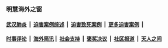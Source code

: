 
### 明慧海外之窗

####  [武汉肺炎](indexes/365.md?t=03010300) &nbsp;|&nbsp;  [迫害案例综述](indexes/328.md?t=03010300) &nbsp;|&nbsp; [迫害致死案例](indexes/277.md?t=03010300)  &nbsp;|&nbsp; [更多迫害案例](indexes/81.md?t=03010300)  &nbsp;|&nbsp; 
####  [时事评论](indexes/19.md?t=03010300) &nbsp;|&nbsp; [海外简讯](indexes/245.md?t=03010300)&nbsp;|&nbsp;  [社会支持](indexes/140.md?t=03010300) &nbsp;|&nbsp; [褒奖决议](indexes/282.md?t=03010300) &nbsp;|&nbsp; [社区报道](indexes/91.md?t=03010300)  &nbsp;|&nbsp; [天人之间](indexes/78.md?t=03010300) 


